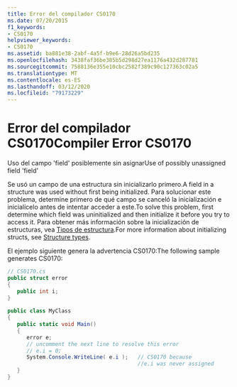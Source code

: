 ```yaml
---
title: Error del compilador CS0170
ms.date: 07/20/2015
f1_keywords:
- CS0170
helpviewer_keywords:
- CS0170
ms.assetid: ba881e38-2abf-4a5f-b9e6-28d26a5bd235
ms.openlocfilehash: 3438faf36be385b5d298d27ea1176a432d287781
ms.sourcegitcommit: 7588136e355e10cbc2582f389c90c127363c02a5
ms.translationtype: MT
ms.contentlocale: es-ES
ms.lasthandoff: 03/12/2020
ms.locfileid: "79173229"
---
```

# <a name="compiler-error-cs0170"></a><span data-ttu-id="8eace-102">Error del compilador CS0170</span><span class="sxs-lookup"><span data-stu-id="8eace-102">Compiler Error CS0170</span></span>
<span data-ttu-id="8eace-103">Uso del campo 'field' posiblemente sin asignar</span><span class="sxs-lookup"><span data-stu-id="8eace-103">Use of possibly unassigned field 'field'</span></span>  
  
 <span data-ttu-id="8eace-104">Se usó un campo de una estructura sin inicializarlo primero.</span><span class="sxs-lookup"><span data-stu-id="8eace-104">A field in a structure was used without first being initialized.</span></span> <span data-ttu-id="8eace-105">Para solucionar este problema, determine primero de qué campo se canceló la inicialización e inicialícelo antes de intentar acceder a este.</span><span class="sxs-lookup"><span data-stu-id="8eace-105">To solve this problem, first determine which field was uninitialized and then initialize it before you try to access it.</span></span> <span data-ttu-id="8eace-106">Para obtener más información sobre la inicialización de estructuras, vea [Tipos de estructura](../language-reference/builtin-types/struct.md).</span><span class="sxs-lookup"><span data-stu-id="8eace-106">For more information about initializing structs, see [Structure types](../language-reference/builtin-types/struct.md).</span></span>
  
 <span data-ttu-id="8eace-107">El ejemplo siguiente genera la advertencia CS0170:</span><span class="sxs-lookup"><span data-stu-id="8eace-107">The following sample generates CS0170:</span></span>  
  
```csharp  
// CS0170.cs  
public struct error  
{  
   public int i;  
}  
  
public class MyClass  
{  
   public static void Main()  
   {  
      error e;  
      // uncomment the next line to resolve this error  
      // e.i = 0;  
      System.Console.WriteLine( e.i );   // CS0170 because
                                         //e.i was never assigned  
   }  
}  
```
